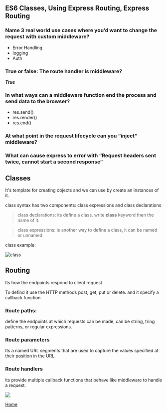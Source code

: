 ## ES6 Classes, Using Express Routing, Express Routing


### Name 3 real world use cases where you’d want to change the request with custom middleware?

* Error Handling
 * logging
 * Auth 

### True or false: The route handler is middleware?

***True***

### In what ways can a middleware function end the process and send data to the browser?
 
 * res.send()
 * res.render()
 * res.end()
 

### At what point in the request lifecycle can you “inject” middleware?
    
    

### What can cause express to error with “Request headers sent twice, cannot start a second response”



## Classes

It's template for creating objects and we can use by create an instances of it.

class syntax has two components: class expressions and class declarations

> class declarations: its define a class, write **class** keyword then the name of it.

> class expressions: is another way to define a class, it can be named or unnamed 

class example:

![class](https://www.codegrepper.com/codeimages/node-js-class.png)

## Routing

Its how the endpoints respond to client request

To defind it use the HTTP methods post, get, put or delete. and it specify a callback function.

### Route paths: 
define the endpoints at which requests can be made, can be string, tring patterns, or regular expressions.

### Route parameters
Its a named URL segments that are used to capture the values specified at their position in the URL.

### Route handlers 
its provide multiple callback functions that behave like middleware to handle a request.

![](https://www.codegrepper.com/codeimages/node.js-routes-order.png)


[Home](README.MD)